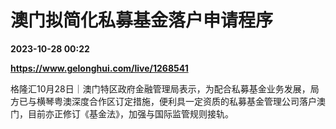 # 澳门拟简化私募基金落户申请程序

**2023-10-28 00:22**

**https://www.gelonghui.com/live/1268541**

格隆汇10月28日｜澳门特区政府金融管理局表示，为配合私募基金业务发展，局方已与横琴粤澳深度合作区订定措施，便利具一定资质的私募基金管理公司落户澳门，目前亦正修订《基金法》，加强与国际监管规则接轨。